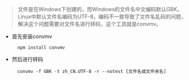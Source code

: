 >   文件是在Windows下创建的，而Windows的文件名中文编码默认GBK，Linux中默认文件名编码为UTF-8，编码不一致导致了文件名乱码的问题，解决这个问题需要对文件名进行转码，这个工具就是convmv。



- 首先安装convmv
    
        npm install convmv
        
- 然后进行转码

        convmv -f GBK -t zh_CN.UTF-8 -r --notest [文件名或文件夹名]

